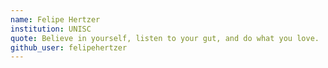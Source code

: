 ```yaml
---
name: Felipe Hertzer
institution: UNISC
quote: Believe in yourself, listen to your gut, and do what you love.
github_user: felipehertzer
---
```


